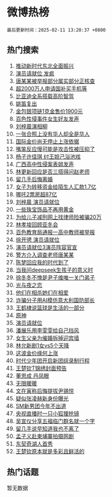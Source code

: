 # 微博热榜

`最后更新时间：2025-02-11 13:20:37 +0800`

## 热门搜索

1. [推动新时代东北全面振兴](https://m.weibo.cn/search?containerid=100103type%3D1%26t%3D10%26q%3D%23%E6%8E%A8%E5%8A%A8%E6%96%B0%E6%97%B6%E4%BB%A3%E4%B8%9C%E5%8C%97%E5%85%A8%E9%9D%A2%E6%8C%AF%E5%85%B4%23&stream_entry_id=51&isnewpage=1&extparam=seat%3D1%26dgr%3D0%26q%3D%2523%25E6%258E%25A8%25E5%258A%25A8%25E6%2596%25B0%25E6%2597%25B6%25E4%25BB%25A3%25E4%25B8%259C%25E5%258C%2597%25E5%2585%25A8%25E9%259D%25A2%25E6%258C%25AF%25E5%2585%25B4%2523%26cate%3D10103%26pos%3D0%26filter_type%3Drealtimehot%26stream_entry_id%3D51%26c_type%3D51%26display_time%3D1739251236%26pre_seqid%3D17392512366840393568209)
1. [演员请就位 发疯](https://m.weibo.cn/search?containerid=100103type%3D1%26t%3D10%26q%3D%E6%BC%94%E5%91%98%E8%AF%B7%E5%B0%B1%E4%BD%8D+%E5%8F%91%E7%96%AF&stream_entry_id=31&isnewpage=1&extparam=seat%3D1%26q%3D%25E6%25BC%2594%25E5%2591%2598%25E8%25AF%25B7%25E5%25B0%25B1%25E4%25BD%258D%2520%25E5%258F%2591%25E7%2596%25AF%26lcate%3D5001%26realpos%3D1%26c_type%3D31%26dgr%3D0%26band_rank%3D1%26cate%3D5001%26pos%3D0%26filter_type%3Drealtimehot%26flag%3D1%26stream_entry_id%3D31%26display_time%3D1739251236%26pre_seqid%3D17392512366840393568209)
1. [唐某某被举报部分属实部分正核查](https://m.weibo.cn/search?containerid=100103type%3D1%26t%3D10%26q%3D%23%E5%94%90%E6%9F%90%E6%9F%90%E8%A2%AB%E4%B8%BE%E6%8A%A5%E9%83%A8%E5%88%86%E5%B1%9E%E5%AE%9E%E9%83%A8%E5%88%86%E6%AD%A3%E6%A0%B8%E6%9F%A5%23&stream_entry_id=31&isnewpage=1&extparam=seat%3D1%26q%3D%2523%25E5%2594%2590%25E6%259F%2590%25E6%259F%2590%25E8%25A2%25AB%25E4%25B8%25BE%25E6%258A%25A5%25E9%2583%25A8%25E5%2588%2586%25E5%25B1%259E%25E5%25AE%259E%25E9%2583%25A8%25E5%2588%2586%25E6%25AD%25A3%25E6%25A0%25B8%25E6%259F%25A5%2523%26lcate%3D5001%26realpos%3D2%26c_type%3D31%26dgr%3D0%26band_rank%3D2%26cate%3D5001%26pos%3D1%26filter_type%3Drealtimehot%26flag%3D2%26stream_entry_id%3D31%26display_time%3D1739251236%26pre_seqid%3D17392512366840393568209)
1. [超2000万人申请国补买手机等](https://m.weibo.cn/search?containerid=100103type%3D1%26t%3D10%26q%3D%23%E8%B6%852000%E4%B8%87%E4%BA%BA%E7%94%B3%E8%AF%B7%E5%9B%BD%E8%A1%A5%E4%B9%B0%E6%89%8B%E6%9C%BA%E7%AD%89%23&stream_entry_id=31&isnewpage=1&extparam=seat%3D1%26q%3D%2523%25E8%25B6%25852000%25E4%25B8%2587%25E4%25BA%25BA%25E7%2594%25B3%25E8%25AF%25B7%25E5%259B%25BD%25E8%25A1%25A5%25E4%25B9%25B0%25E6%2589%258B%25E6%259C%25BA%25E7%25AD%2589%2523%26lcate%3D5001%26realpos%3D3%26c_type%3D31%26dgr%3D0%26band_rank%3D3%26cate%3D5001%26pos%3D2%26filter_type%3Drealtimehot%26flag%3D0%26stream_entry_id%3D31%26display_time%3D1739251236%26pre_seqid%3D17392512366840393568209)
1. [比亚迪全系搭载高阶智驾](https://m.weibo.cn/search?containerid=100103type%3D1%26t%3D10%26q%3D%23%E6%AF%94%E4%BA%9A%E8%BF%AA%E5%85%A8%E7%B3%BB%E6%90%AD%E8%BD%BD%E9%AB%98%E9%98%B6%E6%99%BA%E9%A9%BE%23&stream_entry_id=31&isnewpage=1&extparam=seat%3D1%26q%3D%2523%25E6%25AF%2594%25E4%25BA%259A%25E8%25BF%25AA%25E5%2585%25A8%25E7%25B3%25BB%25E6%2590%25AD%25E8%25BD%25BD%25E9%25AB%2598%25E9%2598%25B6%25E6%2599%25BA%25E9%25A9%25BE%2523%26lcate%3D5001%26adid%3D275654%26filter_type%3Drealtimehot%26c_type%3D31%26dgr%3D0%26band_rank%3D4%26cate%3D5001%26pos%3D3%26is_ad_pos%3D1%26stream_entry_id%3D31%26topic_ad%3D1%26display_time%3D1739251236%26pre_seqid%3D17392512366840393568209)
1. [姚笛复出](https://m.weibo.cn/search?containerid=100103type%3D1%26t%3D10%26q%3D%E5%A7%9A%E7%AC%9B%E5%A4%8D%E5%87%BA&stream_entry_id=31&isnewpage=1&extparam=seat%3D1%26q%3D%25E5%25A7%259A%25E7%25AC%259B%25E5%25A4%258D%25E5%2587%25BA%26lcate%3D5001%26realpos%3D4%26c_type%3D31%26dgr%3D0%26band_rank%3D4%26cate%3D5001%26pos%3D4%26filter_type%3Drealtimehot%26flag%3D1%26stream_entry_id%3D31%26display_time%3D1739251236%26pre_seqid%3D17392512366840393568209)
1. [金包银项链1克金售价1900元](https://m.weibo.cn/search?containerid=100103type%3D1%26t%3D10%26q%3D%23%E9%87%91%E5%8C%85%E9%93%B6%E9%A1%B9%E9%93%BE1%E5%85%8B%E9%87%91%E5%94%AE%E4%BB%B71900%E5%85%83%23&stream_entry_id=31&isnewpage=1&extparam=seat%3D1%26q%3D%2523%25E9%2587%2591%25E5%258C%2585%25E9%2593%25B6%25E9%25A1%25B9%25E9%2593%25BE1%25E5%2585%258B%25E9%2587%2591%25E5%2594%25AE%25E4%25BB%25B71900%25E5%2585%2583%2523%26lcate%3D5001%26realpos%3D5%26c_type%3D31%26dgr%3D0%26band_rank%3D5%26cate%3D5001%26pos%3D5%26filter_type%3Drealtimehot%26flag%3D1%26stream_entry_id%3D31%26display_time%3D1739251236%26pre_seqid%3D17392512366840393568209)
1. [百色性侵事件女生好友发声](https://m.weibo.cn/search?containerid=100103type%3D1%26t%3D10%26q%3D%23%E7%99%BE%E8%89%B2%E6%80%A7%E4%BE%B5%E4%BA%8B%E4%BB%B6%E5%A5%B3%E7%94%9F%E5%A5%BD%E5%8F%8B%E5%8F%91%E5%A3%B0%23&stream_entry_id=31&isnewpage=1&extparam=seat%3D1%26q%3D%2523%25E7%2599%25BE%25E8%2589%25B2%25E6%2580%25A7%25E4%25BE%25B5%25E4%25BA%258B%25E4%25BB%25B6%25E5%25A5%25B3%25E7%2594%259F%25E5%25A5%25BD%25E5%258F%258B%25E5%258F%2591%25E5%25A3%25B0%2523%26lcate%3D5001%26realpos%3D6%26c_type%3D31%26dgr%3D0%26band_rank%3D6%26cate%3D5001%26pos%3D6%26filter_type%3Drealtimehot%26flag%3D2%26stream_entry_id%3D31%26display_time%3D1739251236%26pre_seqid%3D17392512366840393568209)
1. [刘梓晨演相柳](https://m.weibo.cn/search?containerid=100103type%3D1%26t%3D10%26q%3D%E5%88%98%E6%A2%93%E6%99%A8%E6%BC%94%E7%9B%B8%E6%9F%B3&stream_entry_id=31&isnewpage=1&extparam=seat%3D1%26q%3D%25E5%2588%2598%25E6%25A2%2593%25E6%2599%25A8%25E6%25BC%2594%25E7%259B%25B8%25E6%259F%25B3%26lcate%3D5001%26realpos%3D7%26c_type%3D31%26dgr%3D0%26band_rank%3D7%26cate%3D5001%26pos%3D7%26filter_type%3Drealtimehot%26flag%3D1%26stream_entry_id%3D31%26display_time%3D1739251236%26pre_seqid%3D17392512366840393568209)
1. [一张合照上没有华人却全是华人](https://m.weibo.cn/search?containerid=100103type%3D1%26t%3D10%26q%3D%E4%B8%80%E5%BC%A0%E5%90%88%E7%85%A7%E4%B8%8A%E6%B2%A1%E6%9C%89%E5%8D%8E%E4%BA%BA%E5%8D%B4%E5%85%A8%E6%98%AF%E5%8D%8E%E4%BA%BA&stream_entry_id=31&isnewpage=1&extparam=seat%3D1%26q%3D%25E4%25B8%2580%25E5%25BC%25A0%25E5%2590%2588%25E7%2585%25A7%25E4%25B8%258A%25E6%25B2%25A1%25E6%259C%2589%25E5%258D%258E%25E4%25BA%25BA%25E5%258D%25B4%25E5%2585%25A8%25E6%2598%25AF%25E5%258D%258E%25E4%25BA%25BA%26lcate%3D5001%26realpos%3D8%26c_type%3D31%26dgr%3D0%26band_rank%3D8%26cate%3D5001%26pos%3D8%26filter_type%3Drealtimehot%26flag%3D1%26stream_entry_id%3D31%26display_time%3D1739251236%26pre_seqid%3D17392512366840393568209)
1. [国际金价尚无停止上涨依据](https://m.weibo.cn/search?containerid=100103type%3D1%26t%3D10%26q%3D%23%E5%9B%BD%E9%99%85%E9%87%91%E4%BB%B7%E5%B0%9A%E6%97%A0%E5%81%9C%E6%AD%A2%E4%B8%8A%E6%B6%A8%E4%BE%9D%E6%8D%AE%23&stream_entry_id=31&isnewpage=1&extparam=seat%3D1%26q%3D%2523%25E5%259B%25BD%25E9%2599%2585%25E9%2587%2591%25E4%25BB%25B7%25E5%25B0%259A%25E6%2597%25A0%25E5%2581%259C%25E6%25AD%25A2%25E4%25B8%258A%25E6%25B6%25A8%25E4%25BE%259D%25E6%258D%25AE%2523%26lcate%3D5001%26realpos%3D9%26c_type%3D31%26dgr%3D0%26band_rank%3D9%26cate%3D5001%26pos%3D9%26filter_type%3Drealtimehot%26flag%3D1%26stream_entry_id%3D31%26display_time%3D1739251236%26pre_seqid%3D17392512366840393568209)
1. [嘴笨反应慢可能是攻击性被压抑了](https://m.weibo.cn/search?containerid=100103type%3D1%26t%3D10%26q%3D%23%E5%98%B4%E7%AC%A8%E5%8F%8D%E5%BA%94%E6%85%A2%E5%8F%AF%E8%83%BD%E6%98%AF%E6%94%BB%E5%87%BB%E6%80%A7%E8%A2%AB%E5%8E%8B%E6%8A%91%E4%BA%86%23&stream_entry_id=31&isnewpage=1&extparam=seat%3D1%26q%3D%2523%25E5%2598%25B4%25E7%25AC%25A8%25E5%258F%258D%25E5%25BA%2594%25E6%2585%25A2%25E5%258F%25AF%25E8%2583%25BD%25E6%2598%25AF%25E6%2594%25BB%25E5%2587%25BB%25E6%2580%25A7%25E8%25A2%25AB%25E5%258E%258B%25E6%258A%2591%25E4%25BA%2586%2523%26lcate%3D5001%26realpos%3D10%26c_type%3D31%26dgr%3D0%26band_rank%3D10%26cate%3D5001%26pos%3D10%26filter_type%3Drealtimehot%26flag%3D1%26stream_entry_id%3D31%26display_time%3D1739251236%26pre_seqid%3D17392512366840393568209)
1. [杨子许佳琪 纣王妲己浴池戏](https://m.weibo.cn/search?containerid=100103type%3D1%26t%3D10%26q%3D%E6%9D%A8%E5%AD%90%E8%AE%B8%E4%BD%B3%E7%90%AA+%E7%BA%A3%E7%8E%8B%E5%A6%B2%E5%B7%B1%E6%B5%B4%E6%B1%A0%E6%88%8F&stream_entry_id=31&isnewpage=1&extparam=seat%3D1%26q%3D%25E6%259D%25A8%25E5%25AD%2590%25E8%25AE%25B8%25E4%25BD%25B3%25E7%2590%25AA%2520%25E7%25BA%25A3%25E7%258E%258B%25E5%25A6%25B2%25E5%25B7%25B1%25E6%25B5%25B4%25E6%25B1%25A0%25E6%2588%258F%26lcate%3D5001%26realpos%3D11%26c_type%3D31%26dgr%3D0%26band_rank%3D11%26cate%3D5001%26pos%3D11%26filter_type%3Drealtimehot%26flag%3D2%26stream_entry_id%3D31%26display_time%3D1739251236%26pre_seqid%3D17392512366840393568209)
1. [广西高中性侵案表姐发声](https://m.weibo.cn/search?containerid=100103type%3D1%26t%3D10%26q%3D%23%E5%B9%BF%E8%A5%BF%E9%AB%98%E4%B8%AD%E6%80%A7%E4%BE%B5%E6%A1%88%E8%A1%A8%E5%A7%90%E5%8F%91%E5%A3%B0%23&stream_entry_id=31&isnewpage=1&extparam=seat%3D1%26q%3D%2523%25E5%25B9%25BF%25E8%25A5%25BF%25E9%25AB%2598%25E4%25B8%25AD%25E6%2580%25A7%25E4%25BE%25B5%25E6%25A1%2588%25E8%25A1%25A8%25E5%25A7%2590%25E5%258F%2591%25E5%25A3%25B0%2523%26lcate%3D5001%26realpos%3D12%26c_type%3D31%26dgr%3D0%26band_rank%3D12%26cate%3D5001%26pos%3D12%26filter_type%3Drealtimehot%26flag%3D1%26stream_entry_id%3D31%26display_time%3D1739251236%26pre_seqid%3D17392512366840393568209)
1. [林更新回应是否三搭得问赵老师](https://m.weibo.cn/search?containerid=100103type%3D1%26t%3D10%26q%3D%E6%9E%97%E6%9B%B4%E6%96%B0%E5%9B%9E%E5%BA%94%E6%98%AF%E5%90%A6%E4%B8%89%E6%90%AD%E5%BE%97%E9%97%AE%E8%B5%B5%E8%80%81%E5%B8%88&stream_entry_id=31&isnewpage=1&extparam=seat%3D1%26q%3D%25E6%259E%2597%25E6%259B%25B4%25E6%2596%25B0%25E5%259B%259E%25E5%25BA%2594%25E6%2598%25AF%25E5%2590%25A6%25E4%25B8%2589%25E6%2590%25AD%25E5%25BE%2597%25E9%2597%25AE%25E8%25B5%25B5%25E8%2580%2581%25E5%25B8%2588%26lcate%3D5001%26realpos%3D13%26c_type%3D31%26dgr%3D0%26band_rank%3D13%26cate%3D5001%26pos%3D13%26filter_type%3Drealtimehot%26flag%3D1%26stream_entry_id%3D31%26display_time%3D1739251236%26pre_seqid%3D17392512366840393568209)
1. [留几手后悔离婚](https://m.weibo.cn/search?containerid=100103type%3D1%26t%3D10%26q%3D%23%E7%95%99%E5%87%A0%E6%89%8B%E5%90%8E%E6%82%94%E7%A6%BB%E5%A9%9A%23&stream_entry_id=31&isnewpage=1&extparam=seat%3D1%26q%3D%2523%25E7%2595%2599%25E5%2587%25A0%25E6%2589%258B%25E5%2590%258E%25E6%2582%2594%25E7%25A6%25BB%25E5%25A9%259A%2523%26lcate%3D5001%26realpos%3D14%26c_type%3D31%26dgr%3D0%26band_rank%3D14%26cate%3D5001%26pos%3D14%26filter_type%3Drealtimehot%26flag%3D2%26stream_entry_id%3D31%26display_time%3D1739251236%26pre_seqid%3D17392512366840393568209)
1. [女子为转移资金给陌生人汇款1.7亿](https://m.weibo.cn/search?containerid=100103type%3D1%26t%3D10%26q%3D%23%E5%A5%B3%E5%AD%90%E4%B8%BA%E8%BD%AC%E7%A7%BB%E8%B5%84%E9%87%91%E7%BB%99%E9%99%8C%E7%94%9F%E4%BA%BA%E6%B1%87%E6%AC%BE1.7%E4%BA%BF%23&stream_entry_id=31&isnewpage=1&extparam=seat%3D1%26q%3D%2523%25E5%25A5%25B3%25E5%25AD%2590%25E4%25B8%25BA%25E8%25BD%25AC%25E7%25A7%25BB%25E8%25B5%2584%25E9%2587%2591%25E7%25BB%2599%25E9%2599%258C%25E7%2594%259F%25E4%25BA%25BA%25E6%25B1%2587%25E6%25AC%25BE1.7%25E4%25BA%25BF%2523%26lcate%3D5001%26realpos%3D15%26c_type%3D31%26dgr%3D0%26band_rank%3D15%26cate%3D5001%26pos%3D15%26filter_type%3Drealtimehot%26flag%3D0%26stream_entry_id%3D31%26display_time%3D1739251236%26pre_seqid%3D17392512366840393568209)
1. [哪吒2票房超87亿](https://m.weibo.cn/search?containerid=100103type%3D1%26t%3D10%26q%3D%23%E5%93%AA%E5%90%922%E7%A5%A8%E6%88%BF%E8%B6%8587%E4%BA%BF%23&stream_entry_id=31&isnewpage=1&extparam=seat%3D1%26q%3D%2523%25E5%2593%25AA%25E5%2590%25922%25E7%25A5%25A8%25E6%2588%25BF%25E8%25B6%258587%25E4%25BA%25BF%2523%26lcate%3D5001%26realpos%3D16%26c_type%3D31%26dgr%3D0%26band_rank%3D16%26cate%3D5001%26pos%3D16%26filter_type%3Drealtimehot%26flag%3D0%26stream_entry_id%3D31%26display_time%3D1739251236%26pre_seqid%3D17392512366840393568209)
1. [刘梓晨 演员请就位](https://m.weibo.cn/search?containerid=100103type%3D1%26t%3D10%26q%3D%E5%88%98%E6%A2%93%E6%99%A8+%E6%BC%94%E5%91%98%E8%AF%B7%E5%B0%B1%E4%BD%8D&stream_entry_id=31&isnewpage=1&extparam=seat%3D1%26q%3D%25E5%2588%2598%25E6%25A2%2593%25E6%2599%25A8%2520%25E6%25BC%2594%25E5%2591%2598%25E8%25AF%25B7%25E5%25B0%25B1%25E4%25BD%258D%26lcate%3D5001%26realpos%3D17%26c_type%3D31%26dgr%3D0%26band_rank%3D17%26cate%3D5001%26pos%3D17%26filter_type%3Drealtimehot%26flag%3D0%26stream_entry_id%3D31%26display_time%3D1739251236%26pre_seqid%3D17392512366840393568209)
1. [一些珠宝饰品不再用黄金](https://m.weibo.cn/search?containerid=100103type%3D1%26t%3D10%26q%3D%23%E4%B8%80%E4%BA%9B%E7%8F%A0%E5%AE%9D%E9%A5%B0%E5%93%81%E4%B8%8D%E5%86%8D%E7%94%A8%E9%BB%84%E9%87%91%23&stream_entry_id=31&isnewpage=1&extparam=seat%3D1%26q%3D%2523%25E4%25B8%2580%25E4%25BA%259B%25E7%258F%25A0%25E5%25AE%259D%25E9%25A5%25B0%25E5%2593%2581%25E4%25B8%258D%25E5%2586%258D%25E7%2594%25A8%25E9%25BB%2584%25E9%2587%2591%2523%26lcate%3D5001%26realpos%3D18%26c_type%3D31%26dgr%3D0%26band_rank%3D18%26cate%3D5001%26pos%3D18%26filter_type%3Drealtimehot%26flag%3D1%26stream_entry_id%3D31%26display_time%3D1739251236%26pre_seqid%3D17392512366840393568209)
1. [为给儿子减刑网上找律师险被骗20万](https://m.weibo.cn/search?containerid=100103type%3D1%26t%3D10%26q%3D%23%E4%B8%BA%E7%BB%99%E5%84%BF%E5%AD%90%E5%87%8F%E5%88%91%E7%BD%91%E4%B8%8A%E6%89%BE%E5%BE%8B%E5%B8%88%E9%99%A9%E8%A2%AB%E9%AA%9720%E4%B8%87%23&stream_entry_id=31&isnewpage=1&extparam=seat%3D1%26q%3D%2523%25E4%25B8%25BA%25E7%25BB%2599%25E5%2584%25BF%25E5%25AD%2590%25E5%2587%258F%25E5%2588%2591%25E7%25BD%2591%25E4%25B8%258A%25E6%2589%25BE%25E5%25BE%258B%25E5%25B8%2588%25E9%2599%25A9%25E8%25A2%25AB%25E9%25AA%259720%25E4%25B8%2587%2523%26lcate%3D5001%26realpos%3D19%26c_type%3D31%26dgr%3D0%26band_rank%3D19%26cate%3D5001%26pos%3D19%26filter_type%3Drealtimehot%26flag%3D1%26stream_entry_id%3D31%26display_time%3D1739251236%26pre_seqid%3D17392512366840393568209)
1. [林孝埈回顾亚冬会](https://m.weibo.cn/search?containerid=100103type%3D1%26t%3D10%26q%3D%23%E6%9E%97%E5%AD%9D%E5%9F%88%E5%9B%9E%E9%A1%BE%E4%BA%9A%E5%86%AC%E4%BC%9A%23&stream_entry_id=31&isnewpage=1&extparam=seat%3D1%26q%3D%2523%25E6%259E%2597%25E5%25AD%259D%25E5%259F%2588%25E5%259B%259E%25E9%25A1%25BE%25E4%25BA%259A%25E5%2586%25AC%25E4%25BC%259A%2523%26lcate%3D5001%26realpos%3D20%26c_type%3D31%26dgr%3D0%26band_rank%3D20%26cate%3D5001%26pos%3D20%26filter_type%3Drealtimehot%26flag%3D1%26stream_entry_id%3D31%26display_time%3D1739251236%26pre_seqid%3D17392512366840393568209)
1. [百色教育局通报一高中教师被举报](https://m.weibo.cn/search?containerid=100103type%3D1%26t%3D10%26q%3D%23%E7%99%BE%E8%89%B2%E6%95%99%E8%82%B2%E5%B1%80%E9%80%9A%E6%8A%A5%E4%B8%80%E9%AB%98%E4%B8%AD%E6%95%99%E5%B8%88%E8%A2%AB%E4%B8%BE%E6%8A%A5%23&stream_entry_id=31&isnewpage=1&extparam=seat%3D1%26q%3D%2523%25E7%2599%25BE%25E8%2589%25B2%25E6%2595%2599%25E8%2582%25B2%25E5%25B1%2580%25E9%2580%259A%25E6%258A%25A5%25E4%25B8%2580%25E9%25AB%2598%25E4%25B8%25AD%25E6%2595%2599%25E5%25B8%2588%25E8%25A2%25AB%25E4%25B8%25BE%25E6%258A%25A5%2523%26lcate%3D5001%26realpos%3D21%26c_type%3D31%26dgr%3D0%26band_rank%3D21%26cate%3D5001%26pos%3D21%26filter_type%3Drealtimehot%26flag%3D0%26stream_entry_id%3D31%26display_time%3D1739251236%26pre_seqid%3D17392512366840393568209)
1. [徐开骋 演员请就位](https://m.weibo.cn/search?containerid=100103type%3D1%26t%3D10%26q%3D%E5%BE%90%E5%BC%80%E9%AA%8B+%E6%BC%94%E5%91%98%E8%AF%B7%E5%B0%B1%E4%BD%8D&stream_entry_id=31&isnewpage=1&extparam=seat%3D1%26q%3D%25E5%25BE%2590%25E5%25BC%2580%25E9%25AA%258B%2520%25E6%25BC%2594%25E5%2591%2598%25E8%25AF%25B7%25E5%25B0%25B1%25E4%25BD%258D%26lcate%3D5001%26realpos%3D22%26c_type%3D31%26dgr%3D0%26band_rank%3D22%26cate%3D5001%26pos%3D22%26filter_type%3Drealtimehot%26flag%3D1%26stream_entry_id%3D31%26display_time%3D1739251236%26pre_seqid%3D17392512366840393568209)
1. [演员请就位3演员阵容官宣](https://m.weibo.cn/search?containerid=100103type%3D1%26t%3D10%26q%3D%E6%BC%94%E5%91%98%E8%AF%B7%E5%B0%B1%E4%BD%8D3%E6%BC%94%E5%91%98%E9%98%B5%E5%AE%B9%E5%AE%98%E5%AE%A3&stream_entry_id=31&isnewpage=1&extparam=seat%3D1%26q%3D%25E6%25BC%2594%25E5%2591%2598%25E8%25AF%25B7%25E5%25B0%25B1%25E4%25BD%258D3%25E6%25BC%2594%25E5%2591%2598%25E9%2598%25B5%25E5%25AE%25B9%25E5%25AE%2598%25E5%25AE%25A3%26lcate%3D5001%26realpos%3D23%26c_type%3D31%26dgr%3D0%26band_rank%3D23%26cate%3D5001%26pos%3D23%26filter_type%3Drealtimehot%26flag%3D0%26stream_entry_id%3D31%26display_time%3D1739251236%26pre_seqid%3D17392512366840393568209)
1. [警方介入调查老师唐某某](https://m.weibo.cn/search?containerid=100103type%3D1%26t%3D10%26q%3D%23%E8%AD%A6%E6%96%B9%E4%BB%8B%E5%85%A5%E8%B0%83%E6%9F%A5%E8%80%81%E5%B8%88%E5%94%90%E6%9F%90%E6%9F%90%23&stream_entry_id=31&isnewpage=1&extparam=seat%3D1%26q%3D%2523%25E8%25AD%25A6%25E6%2596%25B9%25E4%25BB%258B%25E5%2585%25A5%25E8%25B0%2583%25E6%259F%25A5%25E8%2580%2581%25E5%25B8%2588%25E5%2594%2590%25E6%259F%2590%25E6%259F%2590%2523%26lcate%3D5001%26realpos%3D24%26c_type%3D31%26dgr%3D0%26band_rank%3D24%26cate%3D5001%26pos%3D24%26filter_type%3Drealtimehot%26flag%3D0%26stream_entry_id%3D31%26display_time%3D1739251236%26pre_seqid%3D17392512366840393568209)
1. [陈梦回应我的时代到了](https://m.weibo.cn/search?containerid=100103type%3D1%26t%3D10%26q%3D%23%E9%99%88%E6%A2%A6%E5%9B%9E%E5%BA%94%E6%88%91%E7%9A%84%E6%97%B6%E4%BB%A3%E5%88%B0%E4%BA%86%23&stream_entry_id=31&isnewpage=1&extparam=seat%3D1%26q%3D%2523%25E9%2599%2588%25E6%25A2%25A6%25E5%259B%259E%25E5%25BA%2594%25E6%2588%2591%25E7%259A%2584%25E6%2597%25B6%25E4%25BB%25A3%25E5%2588%25B0%25E4%25BA%2586%2523%26lcate%3D5001%26realpos%3D25%26c_type%3D31%26dgr%3D0%26band_rank%3D25%26cate%3D5001%26pos%3D25%26filter_type%3Drealtimehot%26flag%3D1%26stream_entry_id%3D31%26display_time%3D1739251236%26pre_seqid%3D17392512366840393568209)
1. [当我问deepseek生孩子的意义时](https://m.weibo.cn/search?containerid=100103type%3D1%26t%3D10%26q%3D%E5%BD%93%E6%88%91%E9%97%AEdeepseek%E7%94%9F%E5%AD%A9%E5%AD%90%E7%9A%84%E6%84%8F%E4%B9%89%E6%97%B6&stream_entry_id=31&isnewpage=1&extparam=seat%3D1%26q%3D%25E5%25BD%2593%25E6%2588%2591%25E9%2597%25AEdeepseek%25E7%2594%259F%25E5%25AD%25A9%25E5%25AD%2590%25E7%259A%2584%25E6%2584%258F%25E4%25B9%2589%25E6%2597%25B6%26lcate%3D5001%26realpos%3D26%26c_type%3D31%26dgr%3D0%26band_rank%3D26%26cate%3D5001%26pos%3D26%26filter_type%3Drealtimehot%26flag%3D1%26stream_entry_id%3D31%26display_time%3D1739251236%26pre_seqid%3D17392512366840393568209)
1. [徐冬冬不愧是尹子维唯一关门弟子](https://m.weibo.cn/search?containerid=100103type%3D1%26t%3D10%26q%3D%E5%BE%90%E5%86%AC%E5%86%AC%E4%B8%8D%E6%84%A7%E6%98%AF%E5%B0%B9%E5%AD%90%E7%BB%B4%E5%94%AF%E4%B8%80%E5%85%B3%E9%97%A8%E5%BC%9F%E5%AD%90&stream_entry_id=31&isnewpage=1&extparam=seat%3D1%26q%3D%25E5%25BE%2590%25E5%2586%25AC%25E5%2586%25AC%25E4%25B8%258D%25E6%2584%25A7%25E6%2598%25AF%25E5%25B0%25B9%25E5%25AD%2590%25E7%25BB%25B4%25E5%2594%25AF%25E4%25B8%2580%25E5%2585%25B3%25E9%2597%25A8%25E5%25BC%259F%25E5%25AD%2590%26lcate%3D5001%26realpos%3D27%26c_type%3D31%26dgr%3D0%26band_rank%3D27%26cate%3D5001%26pos%3D27%26filter_type%3Drealtimehot%26flag%3D1%26stream_entry_id%3D31%26display_time%3D1739251236%26pre_seqid%3D17392512366840393568209)
1. [光与夜之恋](https://m.weibo.cn/search?containerid=100103type%3D1%26t%3D10%26q%3D%E5%85%89%E4%B8%8E%E5%A4%9C%E4%B9%8B%E6%81%8B&stream_entry_id=31&isnewpage=1&extparam=seat%3D1%26q%3D%25E5%2585%2589%25E4%25B8%258E%25E5%25A4%259C%25E4%25B9%258B%25E6%2581%258B%26lcate%3D5001%26realpos%3D28%26c_type%3D31%26dgr%3D0%26band_rank%3D28%26cate%3D5001%26pos%3D28%26filter_type%3Drealtimehot%26flag%3D1%26stream_entry_id%3D31%26display_time%3D1739251236%26pre_seqid%3D17392512366840393568209)
1. [他们在相杀她们在相爱](https://m.weibo.cn/search?containerid=100103type%3D1%26t%3D10%26q%3D%E4%BB%96%E4%BB%AC%E5%9C%A8%E7%9B%B8%E6%9D%80%E5%A5%B9%E4%BB%AC%E5%9C%A8%E7%9B%B8%E7%88%B1&stream_entry_id=31&isnewpage=1&extparam=seat%3D1%26q%3D%25E4%25BB%2596%25E4%25BB%25AC%25E5%259C%25A8%25E7%259B%25B8%25E6%259D%2580%25E5%25A5%25B9%25E4%25BB%25AC%25E5%259C%25A8%25E7%259B%25B8%25E7%2588%25B1%26lcate%3D5001%26realpos%3D29%26c_type%3D31%26dgr%3D0%26band_rank%3D29%26cate%3D5001%26pos%3D29%26filter_type%3Drealtimehot%26flag%3D1%26stream_entry_id%3D31%26display_time%3D1739251236%26pre_seqid%3D17392512366840393568209)
1. [诈骗分子用AI模仿意大利国防部长](https://m.weibo.cn/search?containerid=100103type%3D1%26t%3D10%26q%3D%23%E8%AF%88%E9%AA%97%E5%88%86%E5%AD%90%E7%94%A8AI%E6%A8%A1%E4%BB%BF%E6%84%8F%E5%A4%A7%E5%88%A9%E5%9B%BD%E9%98%B2%E9%83%A8%E9%95%BF%23&stream_entry_id=31&isnewpage=1&extparam=seat%3D1%26q%3D%2523%25E8%25AF%2588%25E9%25AA%2597%25E5%2588%2586%25E5%25AD%2590%25E7%2594%25A8AI%25E6%25A8%25A1%25E4%25BB%25BF%25E6%2584%258F%25E5%25A4%25A7%25E5%2588%25A9%25E5%259B%25BD%25E9%2598%25B2%25E9%2583%25A8%25E9%2595%25BF%2523%26lcate%3D5001%26realpos%3D30%26c_type%3D31%26dgr%3D0%26band_rank%3D30%26cate%3D5001%26pos%3D30%26filter_type%3Drealtimehot%26flag%3D1%26stream_entry_id%3D31%26display_time%3D1739251236%26pre_seqid%3D17392512366840393568209)
1. [王鹤棣说篮球是生活的一部分](https://m.weibo.cn/search?containerid=100103type%3D1%26t%3D10%26q%3D%E7%8E%8B%E9%B9%A4%E6%A3%A3%E8%AF%B4%E7%AF%AE%E7%90%83%E6%98%AF%E7%94%9F%E6%B4%BB%E7%9A%84%E4%B8%80%E9%83%A8%E5%88%86&stream_entry_id=31&isnewpage=1&extparam=seat%3D1%26q%3D%25E7%258E%258B%25E9%25B9%25A4%25E6%25A3%25A3%25E8%25AF%25B4%25E7%25AF%25AE%25E7%2590%2583%25E6%2598%25AF%25E7%2594%259F%25E6%25B4%25BB%25E7%259A%2584%25E4%25B8%2580%25E9%2583%25A8%25E5%2588%2586%26lcate%3D5001%26realpos%3D31%26c_type%3D31%26dgr%3D0%26band_rank%3D31%26cate%3D5001%26pos%3D31%26filter_type%3Drealtimehot%26flag%3D1%26stream_entry_id%3D31%26display_time%3D1739251236%26pre_seqid%3D17392512366840393568209)
1. [原神](https://m.weibo.cn/search?containerid=100103type%3D1%26t%3D10%26q%3D%E5%8E%9F%E7%A5%9E&stream_entry_id=31&isnewpage=1&extparam=seat%3D1%26q%3D%25E5%258E%259F%25E7%25A5%259E%26lcate%3D5001%26realpos%3D32%26c_type%3D31%26dgr%3D0%26band_rank%3D32%26cate%3D5001%26pos%3D32%26filter_type%3Drealtimehot%26flag%3D1%26stream_entry_id%3D31%26display_time%3D1739251236%26pre_seqid%3D17392512366840393568209)
1. [演员请就位](https://m.weibo.cn/search?containerid=100103type%3D1%26t%3D10%26q%3D%E6%BC%94%E5%91%98%E8%AF%B7%E5%B0%B1%E4%BD%8D&stream_entry_id=31&isnewpage=1&extparam=seat%3D1%26q%3D%25E6%25BC%2594%25E5%2591%2598%25E8%25AF%25B7%25E5%25B0%25B1%25E4%25BD%258D%26lcate%3D5001%26realpos%3D33%26c_type%3D31%26dgr%3D0%26band_rank%3D33%26cate%3D5001%26pos%3D33%26filter_type%3Drealtimehot%26flag%3D1%26stream_entry_id%3D31%26display_time%3D1739251236%26pre_seqid%3D17392512366840393568209)
1. [潘展乐用李雯雯给自己挡风](https://m.weibo.cn/search?containerid=100103type%3D1%26t%3D10%26q%3D%23%E6%BD%98%E5%B1%95%E4%B9%90%E7%94%A8%E6%9D%8E%E9%9B%AF%E9%9B%AF%E7%BB%99%E8%87%AA%E5%B7%B1%E6%8C%A1%E9%A3%8E%23&stream_entry_id=31&isnewpage=1&extparam=seat%3D1%26q%3D%2523%25E6%25BD%2598%25E5%25B1%2595%25E4%25B9%2590%25E7%2594%25A8%25E6%259D%258E%25E9%259B%25AF%25E9%259B%25AF%25E7%25BB%2599%25E8%2587%25AA%25E5%25B7%25B1%25E6%258C%25A1%25E9%25A3%258E%2523%26lcate%3D5001%26realpos%3D34%26c_type%3D31%26dgr%3D0%26band_rank%3D34%26cate%3D5001%26pos%3D34%26filter_type%3Drealtimehot%26flag%3D1%26stream_entry_id%3D31%26display_time%3D1739251236%26pre_seqid%3D17392512366840393568209)
1. [女生父亲为催婚拆掉迎宾墙](https://m.weibo.cn/search?containerid=100103type%3D1%26t%3D10%26q%3D%23%E5%A5%B3%E7%94%9F%E7%88%B6%E4%BA%B2%E4%B8%BA%E5%82%AC%E5%A9%9A%E6%8B%86%E6%8E%89%E8%BF%8E%E5%AE%BE%E5%A2%99%23&stream_entry_id=31&isnewpage=1&extparam=seat%3D1%26q%3D%2523%25E5%25A5%25B3%25E7%2594%259F%25E7%2588%25B6%25E4%25BA%25B2%25E4%25B8%25BA%25E5%2582%25AC%25E5%25A9%259A%25E6%258B%2586%25E6%258E%2589%25E8%25BF%258E%25E5%25AE%25BE%25E5%25A2%2599%2523%26lcate%3D5001%26realpos%3D35%26c_type%3D31%26dgr%3D0%26band_rank%3D35%26cate%3D5001%26pos%3D35%26filter_type%3Drealtimehot%26flag%3D0%26stream_entry_id%3D31%26display_time%3D1739251236%26pre_seqid%3D17392512366840393568209)
1. [林允新剧1女vs5个天降](https://m.weibo.cn/search?containerid=100103type%3D1%26t%3D10%26q%3D%E6%9E%97%E5%85%81%E6%96%B0%E5%89%A71%E5%A5%B3vs5%E4%B8%AA%E5%A4%A9%E9%99%8D&stream_entry_id=31&isnewpage=1&extparam=seat%3D1%26q%3D%25E6%259E%2597%25E5%2585%2581%25E6%2596%25B0%25E5%2589%25A71%25E5%25A5%25B3vs5%25E4%25B8%25AA%25E5%25A4%25A9%25E9%2599%258D%26lcate%3D5001%26realpos%3D36%26c_type%3D31%26dgr%3D0%26band_rank%3D36%26cate%3D5001%26pos%3D36%26filter_type%3Drealtimehot%26flag%3D1%26stream_entry_id%3D31%26display_time%3D1739251236%26pre_seqid%3D17392512366840393568209)
1. [这波金价缘何上涨](https://m.weibo.cn/search?containerid=100103type%3D1%26t%3D10%26q%3D%23%E8%BF%99%E6%B3%A2%E9%87%91%E4%BB%B7%E7%BC%98%E4%BD%95%E4%B8%8A%E6%B6%A8%23&stream_entry_id=31&isnewpage=1&extparam=seat%3D1%26q%3D%2523%25E8%25BF%2599%25E6%25B3%25A2%25E9%2587%2591%25E4%25BB%25B7%25E7%25BC%2598%25E4%25BD%2595%25E4%25B8%258A%25E6%25B6%25A8%2523%26lcate%3D5001%26realpos%3D37%26c_type%3D31%26dgr%3D0%26band_rank%3D37%26cate%3D5001%26pos%3D37%26filter_type%3Drealtimehot%26flag%3D1%26stream_entry_id%3D31%26display_time%3D1739251236%26pre_seqid%3D17392512366840393568209)
1. [时代少年团开启新团综录制行程](https://m.weibo.cn/search?containerid=100103type%3D1%26t%3D10%26q%3D%23%E6%97%B6%E4%BB%A3%E5%B0%91%E5%B9%B4%E5%9B%A2%E5%BC%80%E5%90%AF%E6%96%B0%E5%9B%A2%E7%BB%BC%E5%BD%95%E5%88%B6%E8%A1%8C%E7%A8%8B%23&stream_entry_id=31&isnewpage=1&extparam=seat%3D1%26q%3D%2523%25E6%2597%25B6%25E4%25BB%25A3%25E5%25B0%2591%25E5%25B9%25B4%25E5%259B%25A2%25E5%25BC%2580%25E5%2590%25AF%25E6%2596%25B0%25E5%259B%25A2%25E7%25BB%25BC%25E5%25BD%2595%25E5%2588%25B6%25E8%25A1%258C%25E7%25A8%258B%2523%26lcate%3D5001%26realpos%3D38%26c_type%3D31%26dgr%3D0%26band_rank%3D38%26cate%3D5001%26pos%3D38%26filter_type%3Drealtimehot%26flag%3D1%26stream_entry_id%3D31%26display_time%3D1739251236%26pre_seqid%3D17392512366840393568209)
1. [王楚钦T锦绣封面预告](https://m.weibo.cn/search?containerid=100103type%3D1%26t%3D10%26q%3D%23%E7%8E%8B%E6%A5%9A%E9%92%A6T%E9%94%A6%E7%BB%A3%E5%B0%81%E9%9D%A2%E9%A2%84%E5%91%8A%23&stream_entry_id=31&isnewpage=1&extparam=seat%3D1%26q%3D%2523%25E7%258E%258B%25E6%25A5%259A%25E9%2592%25A6T%25E9%2594%25A6%25E7%25BB%25A3%25E5%25B0%2581%25E9%259D%25A2%25E9%25A2%2584%25E5%2591%258A%2523%26lcate%3D5001%26realpos%3D39%26c_type%3D31%26dgr%3D0%26band_rank%3D39%26cate%3D5001%26pos%3D39%26filter_type%3Drealtimehot%26flag%3D1%26stream_entry_id%3D31%26display_time%3D1739251236%26pre_seqid%3D17392512366840393568209)
1. [董思成 丹凤眼](https://m.weibo.cn/search?containerid=100103type%3D1%26t%3D10%26q%3D%E8%91%A3%E6%80%9D%E6%88%90+%E4%B8%B9%E5%87%A4%E7%9C%BC&stream_entry_id=31&isnewpage=1&extparam=seat%3D1%26q%3D%25E8%2591%25A3%25E6%2580%259D%25E6%2588%2590%2520%25E4%25B8%25B9%25E5%2587%25A4%25E7%259C%25BC%26lcate%3D5001%26realpos%3D40%26c_type%3D31%26dgr%3D0%26band_rank%3D40%26cate%3D5001%26pos%3D40%26filter_type%3Drealtimehot%26flag%3D1%26stream_entry_id%3D31%26display_time%3D1739251236%26pre_seqid%3D17392512366840393568209)
1. [无限暖暖](https://m.weibo.cn/search?containerid=100103type%3D1%26t%3D10%26q%3D%E6%97%A0%E9%99%90%E6%9A%96%E6%9A%96&stream_entry_id=31&isnewpage=1&extparam=seat%3D1%26q%3D%25E6%2597%25A0%25E9%2599%2590%25E6%259A%2596%25E6%259A%2596%26lcate%3D5001%26realpos%3D41%26c_type%3D31%26dgr%3D0%26band_rank%3D41%26cate%3D5001%26pos%3D41%26filter_type%3Drealtimehot%26flag%3D1%26stream_entry_id%3D31%26display_time%3D1739251236%26pre_seqid%3D17392512366840393568209)
1. [文在寅称后悔提拔尹锡悦](https://m.weibo.cn/search?containerid=100103type%3D1%26t%3D10%26q%3D%23%E6%96%87%E5%9C%A8%E5%AF%85%E7%A7%B0%E5%90%8E%E6%82%94%E6%8F%90%E6%8B%94%E5%B0%B9%E9%94%A1%E6%82%A6%23&stream_entry_id=31&isnewpage=1&extparam=seat%3D1%26q%3D%2523%25E6%2596%2587%25E5%259C%25A8%25E5%25AF%2585%25E7%25A7%25B0%25E5%2590%258E%25E6%2582%2594%25E6%258F%2590%25E6%258B%2594%25E5%25B0%25B9%25E9%2594%25A1%25E6%2582%25A6%2523%26lcate%3D5001%26realpos%3D42%26c_type%3D31%26dgr%3D0%26band_rank%3D42%26cate%3D5001%26pos%3D42%26filter_type%3Drealtimehot%26flag%3D0%26stream_entry_id%3D31%26display_time%3D1739251236%26pre_seqid%3D17392512366840393568209)
1. [疑似张凌赫新身份曝光](https://m.weibo.cn/search?containerid=100103type%3D1%26t%3D10%26q%3D%23%E7%96%91%E4%BC%BC%E5%BC%A0%E5%87%8C%E8%B5%AB%E6%96%B0%E8%BA%AB%E4%BB%BD%E6%9B%9D%E5%85%89%23&stream_entry_id=31&isnewpage=1&extparam=seat%3D1%26q%3D%2523%25E7%2596%2591%25E4%25BC%25BC%25E5%25BC%25A0%25E5%2587%258C%25E8%25B5%25AB%25E6%2596%25B0%25E8%25BA%25AB%25E4%25BB%25BD%25E6%259B%259D%25E5%2585%2589%2523%26lcate%3D5001%26adid%3D275540%26realpos%3D43%26c_type%3D31%26dgr%3D0%26band_rank%3D43%26cate%3D5001%26pos%3D43%26filter_type%3Drealtimehot%26flag%3D1%26stream_entry_id%3D31%26display_time%3D1739251236%26pre_seqid%3D17392512366840393568209)
1. [SM新男团今年不出道](https://m.weibo.cn/search?containerid=100103type%3D1%26t%3D10%26q%3D%23SM%E6%96%B0%E7%94%B7%E5%9B%A2%E4%BB%8A%E5%B9%B4%E4%B8%8D%E5%87%BA%E9%81%93%23&stream_entry_id=31&isnewpage=1&extparam=seat%3D1%26q%3D%2523SM%25E6%2596%25B0%25E7%2594%25B7%25E5%259B%25A2%25E4%25BB%258A%25E5%25B9%25B4%25E4%25B8%258D%25E5%2587%25BA%25E9%2581%2593%2523%26lcate%3D5001%26realpos%3D44%26c_type%3D31%26dgr%3D0%26band_rank%3D44%26cate%3D5001%26pos%3D44%26filter_type%3Drealtimehot%26flag%3D1%26stream_entry_id%3D31%26display_time%3D1739251236%26pre_seqid%3D17392512366840393568209)
1. [央视直播时一只小狐狸抢镜](https://m.weibo.cn/search?containerid=100103type%3D1%26t%3D10%26q%3D%23%E5%A4%AE%E8%A7%86%E7%9B%B4%E6%92%AD%E6%97%B6%E4%B8%80%E5%8F%AA%E5%B0%8F%E7%8B%90%E7%8B%B8%E6%8A%A2%E9%95%9C%23&stream_entry_id=31&isnewpage=1&extparam=seat%3D1%26q%3D%2523%25E5%25A4%25AE%25E8%25A7%2586%25E7%259B%25B4%25E6%2592%25AD%25E6%2597%25B6%25E4%25B8%2580%25E5%258F%25AA%25E5%25B0%258F%25E7%258B%2590%25E7%258B%25B8%25E6%258A%25A2%25E9%2595%259C%2523%26lcate%3D5001%26realpos%3D45%26c_type%3D31%26dgr%3D0%26band_rank%3D45%26cate%3D5001%26pos%3D45%26filter_type%3Drealtimehot%26flag%3D0%26stream_entry_id%3D31%26display_time%3D1739251236%26pre_seqid%3D17392512366840393568209)
1. [吴宣仪分享五福临门群名就一个字](https://m.weibo.cn/search?containerid=100103type%3D1%26t%3D10%26q%3D%23%E5%90%B4%E5%AE%A3%E4%BB%AA%E5%88%86%E4%BA%AB%E4%BA%94%E7%A6%8F%E4%B8%B4%E9%97%A8%E7%BE%A4%E5%90%8D%E5%B0%B1%E4%B8%80%E4%B8%AA%E5%AD%97%23&stream_entry_id=31&isnewpage=1&extparam=seat%3D1%26q%3D%2523%25E5%2590%25B4%25E5%25AE%25A3%25E4%25BB%25AA%25E5%2588%2586%25E4%25BA%25AB%25E4%25BA%2594%25E7%25A6%258F%25E4%25B8%25B4%25E9%2597%25A8%25E7%25BE%25A4%25E5%2590%258D%25E5%25B0%25B1%25E4%25B8%2580%25E4%25B8%25AA%25E5%25AD%2597%2523%26lcate%3D5001%26realpos%3D46%26c_type%3D31%26dgr%3D0%26band_rank%3D46%26cate%3D5001%26pos%3D46%26filter_type%3Drealtimehot%26flag%3D1%26stream_entry_id%3D31%26display_time%3D1739251236%26pre_seqid%3D17392512366840393568209)
1. [留几手说早知道我也不离了](https://m.weibo.cn/search?containerid=100103type%3D1%26t%3D10%26q%3D%23%E7%95%99%E5%87%A0%E6%89%8B%E8%AF%B4%E6%97%A9%E7%9F%A5%E9%81%93%E6%88%91%E4%B9%9F%E4%B8%8D%E7%A6%BB%E4%BA%86%23&stream_entry_id=31&isnewpage=1&extparam=seat%3D1%26q%3D%2523%25E7%2595%2599%25E5%2587%25A0%25E6%2589%258B%25E8%25AF%25B4%25E6%2597%25A9%25E7%259F%25A5%25E9%2581%2593%25E6%2588%2591%25E4%25B9%259F%25E4%25B8%258D%25E7%25A6%25BB%25E4%25BA%2586%2523%26lcate%3D5001%26realpos%3D47%26c_type%3D31%26dgr%3D0%26band_rank%3D47%26cate%3D5001%26pos%3D47%26filter_type%3Drealtimehot%26flag%3D1%26stream_entry_id%3D31%26display_time%3D1739251236%26pre_seqid%3D17392512366840393568209)
1. [孟子义赴柬埔寨拍摄网剧](https://m.weibo.cn/search?containerid=100103type%3D1%26t%3D10%26q%3D%23%E5%AD%9F%E5%AD%90%E4%B9%89%E8%B5%B4%E6%9F%AC%E5%9F%94%E5%AF%A8%E6%8B%8D%E6%91%84%E7%BD%91%E5%89%A7%23&stream_entry_id=31&isnewpage=1&extparam=seat%3D1%26q%3D%2523%25E5%25AD%259F%25E5%25AD%2590%25E4%25B9%2589%25E8%25B5%25B4%25E6%259F%25AC%25E5%259F%2594%25E5%25AF%25A8%25E6%258B%258D%25E6%2591%2584%25E7%25BD%2591%25E5%2589%25A7%2523%26lcate%3D5001%26realpos%3D48%26c_type%3D31%26dgr%3D0%26band_rank%3D48%26cate%3D5001%26pos%3D48%26filter_type%3Drealtimehot%26flag%3D0%26stream_entry_id%3D31%26display_time%3D1739251236%26pre_seqid%3D17392512366840393568209)
1. [东契奇湖人首秀](https://m.weibo.cn/search?containerid=100103type%3D1%26t%3D10%26q%3D%23%E4%B8%9C%E5%A5%91%E5%A5%87%E6%B9%96%E4%BA%BA%E9%A6%96%E7%A7%80%23&stream_entry_id=31&isnewpage=1&extparam=seat%3D1%26q%3D%2523%25E4%25B8%259C%25E5%25A5%2591%25E5%25A5%2587%25E6%25B9%2596%25E4%25BA%25BA%25E9%25A6%2596%25E7%25A7%2580%2523%26lcate%3D5001%26realpos%3D49%26c_type%3D31%26dgr%3D0%26band_rank%3D49%26cate%3D5001%26pos%3D49%26filter_type%3Drealtimehot%26flag%3D0%26stream_entry_id%3D31%26display_time%3D1739251236%26pre_seqid%3D17392512366840393568209)
1. [王楚钦原本就是多彩且鲜活的](https://m.weibo.cn/search?containerid=100103type%3D1%26t%3D10%26q%3D%23%E7%8E%8B%E6%A5%9A%E9%92%A6%E5%8E%9F%E6%9C%AC%E5%B0%B1%E6%98%AF%E5%A4%9A%E5%BD%A9%E4%B8%94%E9%B2%9C%E6%B4%BB%E7%9A%84%23&stream_entry_id=31&isnewpage=1&extparam=seat%3D1%26q%3D%2523%25E7%258E%258B%25E6%25A5%259A%25E9%2592%25A6%25E5%258E%259F%25E6%259C%25AC%25E5%25B0%25B1%25E6%2598%25AF%25E5%25A4%259A%25E5%25BD%25A9%25E4%25B8%2594%25E9%25B2%259C%25E6%25B4%25BB%25E7%259A%2584%2523%26lcate%3D5001%26realpos%3D50%26c_type%3D31%26dgr%3D0%26band_rank%3D50%26cate%3D5001%26pos%3D50%26filter_type%3Drealtimehot%26flag%3D1%26stream_entry_id%3D31%26display_time%3D1739251236%26pre_seqid%3D17392512366840393568209)

## 热门话题

暂无数据
